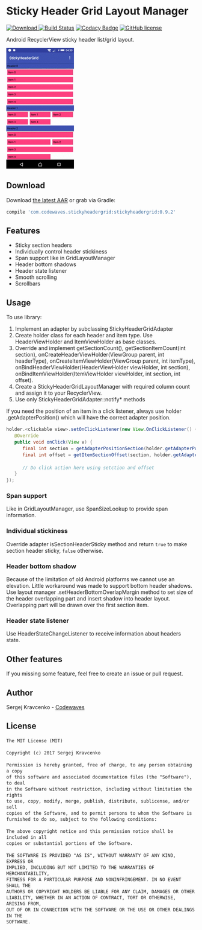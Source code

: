 # Sticky Header Grid Layout Manager
[![Download](https://api.bintray.com/packages/codewaves/maven/sticky-header-grid/images/download.svg) ](https://bintray.com/codewaves/maven/sticky-header-grid/_latestVersion)
[![Build Status](https://travis-ci.org/Codewaves/Sticky-Header-Grid.svg?branch=master)](https://travis-ci.org/Codewaves/Sticky-Header-Grid)
[![Codacy Badge](https://api.codacy.com/project/badge/Grade/6ef37130881446ef94953775e9598e40)](https://www.codacy.com/app/Codewaves/Sticky-Header-Grid?utm_source=github.com&amp;utm_medium=referral&amp;utm_content=Codewaves/Sticky-Header-Grid&amp;utm_campaign=Badge_Grade)
[![GitHub license](https://img.shields.io/github/license/mashape/apistatus.svg)](https://github.com/Codewaves/Sticky-Header-Grid/blob/master/LICENSE.txt)

Android RecyclerView sticky header list/grid layout.

![](images/sample.gif)

## Download

Download [the latest AAR][1] or grab via Gradle:
```groovy
compile 'com.codewaves.stickyheadergrid:stickyheadergrid:0.9.2'
```

## Features

* Sticky section headers
* Individually control header stickiness
* Span support like in GridLayoutManager
* Header bottom shadows
* Header state listener
* Smooth scrolling
* Scrollbars

## Usage

To use library:

1. Implement an adapter by subclassing StickyHeaderGridAdapter
2. Create holder class for each header and item type. Use HeaderViewHolder and ItemViewHolder as base classes.
3. Override and implement getSectionCount(), getSectionItemCount(int section), onCreateHeaderViewHolder(ViewGroup parent, int headerType), 
onCreateItemViewHolder(ViewGroup parent, int itemType), onBindHeaderViewHolder(HeaderViewHolder viewHolder, int section), 
onBindItemViewHolder(ItemViewHolder viewHolder, int section, int offset).
4. Create a StickyHeaderGridLayoutManager with required column count and assign it to your RecyclerView.
5. Use only StickyHeaderGridAdapter::notify* methods

If you need the position of an item in a click listener, always use holder .getAdapterPosition() which will have 
the correct adapter position.
 
```java
holder.<clickable view>.setOnClickListener(new View.OnClickListener() {
   @Override
   public void onClick(View v) {
      final int section = getAdapterPositionSection(holder.getAdapterPosition());
      final int offset = getItemSectionOffset(section, holder.getAdapterPosition());

      // Do click action here using setction and offset
   }
});
```

### Span support

Like in GridLayoutManager, use SpanSizeLookup to provide span information.

### Individual stickiness

Override adapter isSectionHeaderSticky method and return `true` to make section header 
sticky, `false` otherwise.

### Header bottom shadow

Because of the limitation of old Android platforms we cannot use an elevation. Little workaround 
was made to support bottom header shadows. Use layout manager .setHeaderBottomOverlapMargin 
method to set size of the header overlapping part and insert shadow into header layout. Overlapping
part will be drawn over the first section item.

### Header state listener

Use HeaderStateChangeListener to receive information about headers state.

## Other features

If you missing some feature, feel free to create an issue or pull request.

## Author

Sergej Kravcenko - [Codewaves][2]


## License

    The MIT License (MIT)

    Copyright (c) 2017 Sergej Kravcenko

    Permission is hereby granted, free of charge, to any person obtaining a copy
    of this software and associated documentation files (the "Software"), to deal
    in the Software without restriction, including without limitation the rights
    to use, copy, modify, merge, publish, distribute, sublicense, and/or sell
    copies of the Software, and to permit persons to whom the Software is
    furnished to do so, subject to the following conditions:

    The above copyright notice and this permission notice shall be included in all
    copies or substantial portions of the Software.

    THE SOFTWARE IS PROVIDED "AS IS", WITHOUT WARRANTY OF ANY KIND, EXPRESS OR
    IMPLIED, INCLUDING BUT NOT LIMITED TO THE WARRANTIES OF MERCHANTABILITY,
    FITNESS FOR A PARTICULAR PURPOSE AND NONINFRINGEMENT. IN NO EVENT SHALL THE
    AUTHORS OR COPYRIGHT HOLDERS BE LIABLE FOR ANY CLAIM, DAMAGES OR OTHER
    LIABILITY, WHETHER IN AN ACTION OF CONTRACT, TORT OR OTHERWISE, ARISING FROM,
    OUT OF OR IN CONNECTION WITH THE SOFTWARE OR THE USE OR OTHER DEALINGS IN THE
    SOFTWARE.

 [1]: https://bintray.com/codewaves/maven/sticky-header-grid/_latestVersion
 [2]: http://www.codewaves.com
